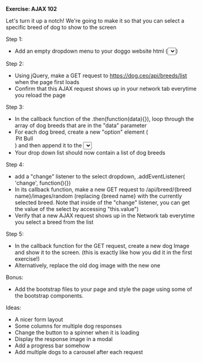 <b>Exercise: AJAX 102</b>

Let's turn it up a notch! We're going to make it so that you can select a specific breed of dog to show to the screen

Step 1:
- Add an empty dropdown menu to your doggo website html (<select></select>)

Step 2:
- Using jQuery, make a GET request to https://dog.ceo/api/breeds/list when the page first loads
- Confirm that this AJAX request shows up in your network tab everytime you reload the page


Step 3:
- In the callback function of the .then(function(data){}), loop through the array of dog breeds that are in the "data" parameter
- For each dog breed, create a new "option" element (<option value="pitbull">Pit Bull</option>) and then append it to the <select> tag you created earlier.
- Your drop down list should now contain a list of dog breeds


Step 4:
- add a "change" listener to the select dropdown, .addEventListener( 'change', function(){})
- In its callback function, make a new GET request to /api/breed/{breed name}/images/random (replacing {breed name} with the currently selected breed. Note that inside of the "change" listener, you can get the value of the select by accessing "this.value")
- Verify that a new AJAX request shows up in the Network tab everytime you select a breed from the list


Step 5:
- In the callback function for the GET request, create a new dog Image and show it to the screen. (this is exactly like how you did it in the first exercise!)
- Alternatively, replace the old dog image with the new one


Bonus:
- Add the bootstrap files to your page and style the page using some of the bootstrap components.


Ideas:
- A nicer form layout
- Some columns for multiple dog responses
- Change the button to a spinner when it is loading
- Display the response image in a modal
- Add a progress bar somehow
- Add multiple dogs to a carousel after each request
